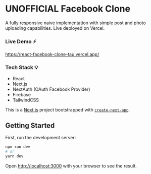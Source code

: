 # UNOFFICIAL Facebook Clone
A fully responsive naive implementation with simple post and photo uploading capabilities. Live deployed on Vercel.

### Live Demo ⚡
https://react-facebook-clone-tau.vercel.app/

### Tech Stack 💡
- React
- Next.js
- NextAuth (OAuth Facebook Provider)
- Firebase
- TailwindCSS

This is a [Next.js](https://nextjs.org/) project bootstrapped with [`create-next-app`](https://github.com/vercel/next.js/tree/canary/packages/create-next-app).

## Getting Started

First, run the development server:

```bash
npm run dev
# or
yarn dev
```

Open [http://localhost:3000](http://localhost:3000) with your browser to see the result.